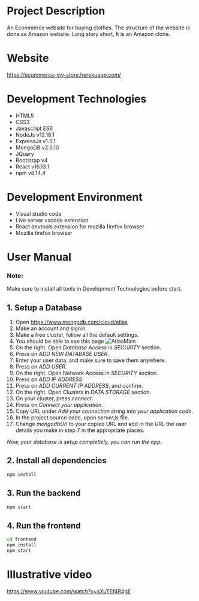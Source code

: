 # Project Description
An Ecommerce website for buying clothes. The structure of the website is done as Amazon website. Long story short, It is an Amazon clone.
# Website
https://ecommerce-my-store.herokuapp.com/

# Development Technologies
* HTML5
* CSS3
* Javascript ES6
* NodeJs v12.18.1
* ExpressJs v1.0.1
* MongoDB v2.6.10
* JQuery
* Bootstrap v4
* React v16.13.1
* npm v6.14.4

# Development Environment
* Visual studio code
* Live server vscode extension
* React devtools extension for mozilla firefox browser
* Mozilla firefox browser

# User Manual
### Note: 
Make sure to install all tools in Development Technologies before start.

## 1. Setup a Database
1. Open https://www.mongodb.com/cloud/atlas
2. Make an account and signin.
3. Make a free cluster, follow all the default settings.
4. You should be able to see this page
![AtlasMain](https://i.imgur.com/Paqktd2.png)
5. On the right. Open *Database Access* in *SECURITY* section.
6. Press on *ADD NEW DATABASE USER*.
7. Enter your user data, and make sure to save them anywhere.
8. Press on *ADD USER*.
9. On the right. Open Network Access in *SECURITY* section.
10. Press on *ADD IP ADDRESS*.
11. Press on *ADD CURRENT IP ADDRESS*, and confirm.
12. On the right. Open *Clusters* in *DATA STORAGE* section.
13. On your cluster, press *connect*.
14. Press on *Connect your application*.
15. Copy URL under *Add your connection string into your application code*.
16. In the project source code, open *server.js* file.
17. Change *mongodbUrl* to your copied URL and add in the URL the user details you make in step 7 in the appropriate places.

*Now, your database is setup completlely, you can run the app*.
## 2. Install all dependencies
```sh
npm install
```
## 3. Run the backend
```sh
npm start
```
## 4. Run the frontend
```sh
cd frontend
npm install
npm start
```

# Illustrative video

https://www.youtube.com/watch?v=sXuTEf4R4gE
